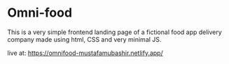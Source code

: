 # Omni-food
This is a very simple frontend landing page of a fictional food app delivery company made using html, CSS and very minimal JS.


live at:
https://omnifood-mustafamubashir.netlify.app/
